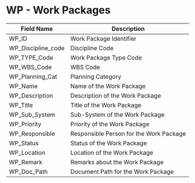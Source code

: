 # WP - Work Packages

| Field Name         | Description                      |
|--------------------|---------------------------------|
| WP_ID              | Work Package Identifier         |
| WP_Discipline_code | Discipline Code                 |
| WP_TYPE_Code       | Work Package Type Code          |
| WP_WBS_Code        | WBS Code                       |
| WP_Planning_Cat    | Planning Category              |
| WP_Name            | Name of the Work Package       |
| WP_Description     | Description of the Work Package|
| WP_Title           | Title of the Work Package      |
| WP_Sub_System      | Sub-System of the Work Package |
| WP_Priority        | Priority of the Work Package   |
| WP_Responsible     | Responsible Person for the Work Package |
| WP_Status          | Status of the Work Package     |
| WP_Location        | Location of the Work Package   |
| WP_Remark          | Remarks about the Work Package |
| WP_Doc_Path        | Document Path for the Work Package |
